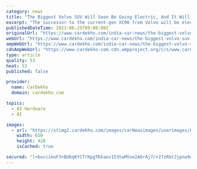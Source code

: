 ```yaml
---
category: news
title: "The Biggest Volvo SUV Will Soon Be Going Electric, And It Will Employ LiDAR And AI"
excerpt: "The successor to the current-gen XC90 from Volvo will be electric. According to the latest statement from the carmaker, the next-gen SUV will be revealed in 2022. Volvo plans to convert half of its lineup to electric vehicles by 2025,"
publishedDateTime: 2021-06-25T09:08:00Z
originalUrl: "https://www.cardekho.com/india-car-news/the-biggest-volvo-suv-will-soon-be-going-electric-and-it-will-employ-lidar-and-ai-27347.htm"
webUrl: "https://www.cardekho.com/india-car-news/the-biggest-volvo-suv-will-soon-be-going-electric-and-it-will-employ-lidar-and-ai-27347.htm"
ampWebUrl: "https://www.cardekho.com/india-car-news/the-biggest-volvo-suv-will-soon-be-going-electric-and-it-will-employ-lidar-and-ai-27347.htm?amp=1"
cdnAmpWebUrl: "https://www-cardekho-com.cdn.ampproject.org/c/s/www.cardekho.com/india-car-news/the-biggest-volvo-suv-will-soon-be-going-electric-and-it-will-employ-lidar-and-ai-27347.htm?amp=1"
type: article
quality: 53
heat: 53
published: false

provider:
  name: CarDekho
  domain: cardekho.com

topics:
  - AI Hardware
  - AI

images:
  - url: "https://stimg2.cardekho.com/images/carNewsimages/userimages/650X420/27346/1624612101998/GeneralNews.jpg"
    width: 650
    height: 420
    isCached: true

secured: "l+buccimuF3+BUbqKYCTrKpgTKkaov153twMVue2A6rAj7/+27zRktJjpna9qxwfQmMlbOtUf4XzRCnwqbBX/AyucuLbf+Jvwkp2q0FZ3jFd+3XUKna8sLdTrhHasRASousPcbkAN7hmkbx9q2NvkEDLAmjM43eYmcvDAIsfcxpyhOlXdZq2jeS866RN0cCCJ1c8HAWcW34wEJHNnOxa8jaiY7Xxrn1Oq9/g9X9HxuNCLt2OWuSIvwQt2UkRm9+hNVVmo6uM0mQdDSFnGEbZKvuLRn7FedQQGmHv7jrKE2XLzpiROnkmNtnUp9ppXv76sYs0DBkjehFlas/Vf8knDnO7cMFv8d3BFsofWNN18z4=;Fyftl6166sShPJvmjQAaPg=="
---
```


